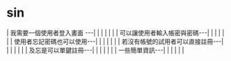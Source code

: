 # sin


| 我需要一個使用者登入畫面 ---|   |   |   |   |   |
| 可以讓使用者輸入帳密與密碼---|   |   |   |   |   |
| 使用者忘記密碼也可以使用---|   |   |   |   |   |
| 若沒有帳號的試用者可以直接註冊---|   |   |   |   |   |
| 及忘是可以單鍵註冊---|   |   |   |   |   |
| 一些簡單資訊---|   |   |   |   |   |
